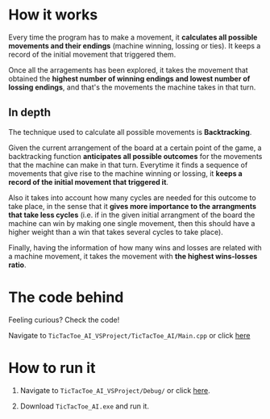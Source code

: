 # How it works
Every time the program has to make a movement, it **calculates all possible movements and their endings** (machine winning, lossing or ties). It keeps a record of the initial movement that triggered them. 

Once all the arragements has been explored, it takes the movement that obtained the **highest number of winning endings and lowest number of lossing endings**,  and that's the movements the machine takes in that turn.

## In depth
The technique used to calculate all possible movements is **Backtracking**. 

Given the current arrangement of the board at a certain point of the game, a backtracking function **anticipates all possible outcomes** for the movements that the machine can make in that turn. Everytime it finds a sequence of movements that give rise to the machine winning or lossing, it **keeps a record of the initial movement that triggered it**. 

Also it takes into account how many cycles are needed for this outcome to take place, in the sense that it **gives more importance to the arrangments that take less cycles** (i.e. if in the given initial arrangment of the board the machine can win by making one single movement, then this should have a higher weight than a win that takes several cycles to take place).

Finally, having the information of how many wins and losses are related with a machine movement, it takes the movement with **the highest wins-losses ratio**.


# The code behind
Feeling curious? Check the code!

Navigate to ```TicTacToe_AI_VSProject/TicTacToe_AI/Main.cpp``` or click [here](https://github.com/OscarCaro/TicTacToe_AI/blob/master/TicTacToe_AI_VSProject/TicTacToe_AI/Main.cpp)


# How to run it
  1. Navigate to ````TicTacToe_AI_VSProject/Debug/```` or click [here](https://github.com/OscarCaro/TicTacToe_AI/tree/master/TicTacToe_AI_VSProject/Debug).

  2. Download ````TicTacToe_AI.exe```` and run it.
